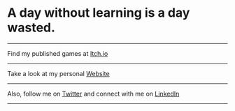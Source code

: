 # A day without learning is a day wasted.

---

Find my published games at [Itch.io](https://guidb.itch.io)

---

Take a look at my personal [Website](https://guidb.github.io)

---

Also, follow me on [Twitter](https://twitter.com/Gui_DB) and connect with me on [LinkedIn](https://www.linkedin.com/in/guilhermedallbello)

---
